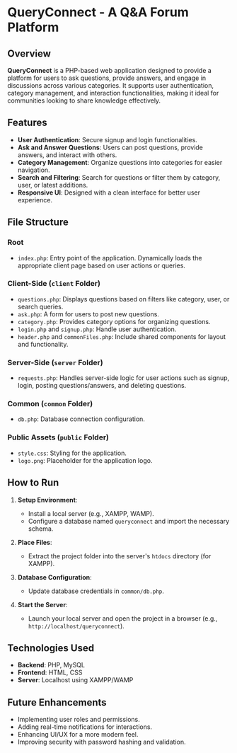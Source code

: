# QueryConnect - A Q&A Forum Platform

## Overview
**QueryConnect** is a PHP-based web application designed to provide a platform for users to ask questions, provide answers, and engage in discussions across various categories. It supports user authentication, category management, and interaction functionalities, making it ideal for communities looking to share knowledge effectively.

## Features
- **User Authentication**: Secure signup and login functionalities.
- **Ask and Answer Questions**: Users can post questions, provide answers, and interact with others.
- **Category Management**: Organize questions into categories for easier navigation.
- **Search and Filtering**: Search for questions or filter them by category, user, or latest additions.
- **Responsive UI**: Designed with a clean interface for better user experience.

## File Structure
### Root
- `index.php`: Entry point of the application. Dynamically loads the appropriate client page based on user actions or queries.

### Client-Side (`client` Folder)
- `questions.php`: Displays questions based on filters like category, user, or search queries.
- `ask.php`: A form for users to post new questions.
- `category.php`: Provides category options for organizing questions.
- `login.php` and `signup.php`: Handle user authentication.
- `header.php` and `commonFiles.php`: Include shared components for layout and functionality.

### Server-Side (`server` Folder)
- `requests.php`: Handles server-side logic for user actions such as signup, login, posting questions/answers, and deleting questions.

### Common (`common` Folder)
- `db.php`: Database connection configuration.

### Public Assets (`public` Folder)
- `style.css`: Styling for the application.
- `logo.png`: Placeholder for the application logo.

## How to Run
1. **Setup Environment**:
   - Install a local server (e.g., XAMPP, WAMP).
   - Configure a database named `queryconnect` and import the necessary schema.

2. **Place Files**:
   - Extract the project folder into the server's `htdocs` directory (for XAMPP).

3. **Database Configuration**:
   - Update database credentials in `common/db.php`.

4. **Start the Server**:
   - Launch your local server and open the project in a browser (e.g., `http://localhost/queryconnect`).

## Technologies Used
- **Backend**: PHP, MySQL
- **Frontend**: HTML, CSS
- **Server**: Localhost using XAMPP/WAMP

## Future Enhancements
- Implementing user roles and permissions.
- Adding real-time notifications for interactions.
- Enhancing UI/UX for a more modern feel.
- Improving security with password hashing and validation.
